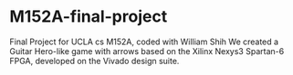 # M152A-final-project
Final Project for UCLA cs M152A, coded with William Shih
We created a Guitar Hero-like game with arrows based on the Xilinx Nexys3 Spartan-6 FPGA, developed on the Vivado design suite. 
